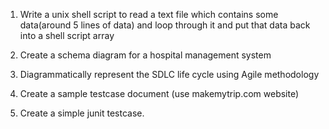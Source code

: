 1. Write a unix shell script to read a text file which contains some data(around 5 lines of data) and loop through it and put that data back into a shell script array

2. Create a schema diagram for a hospital management system

3. Diagrammatically represent the SDLC life cycle using Agile methodology

4. Create a sample testcase document (use makemytrip.com website)

5. Create a simple junit testcase.

 





